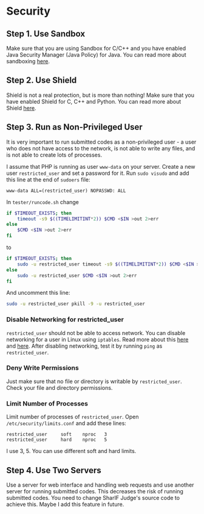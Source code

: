 # Security

## Step 1. Use Sandbox

Make sure that you are using Sandbox for C/C++ and you have enabled Java Security Manager (Java Policy) for Java. You can read more about sandboxing [here](sandboxing.md).

## Step 2. Use Shield

Shield is not a real protection, but is more than nothing! Make sure that you have enabled Shield for C, C++ and Python. You can read more about Shield [here](shield.md).

## Step 3. Run as Non-Privileged User

It is very important to run submitted codes as a non-privileged user - a user who does not have access to the network, is not able to write any files, and is not able to create lots of processes.

I assume that PHP is running as user `www-data` on your server.
Create a new user `restricted_user` and set a password for it.
Run `sudo visudo` and add this line at the end of `sudoers` file:
  
    www-data ALL=(restricted_user) NOPASSWD: ALL

In `tester/runcode.sh` change

```bash
if $TIMEOUT_EXISTS; then
	timeout -s9 $((TIMELIMITINT*2)) $CMD <$IN >out 2>err
else
	$CMD <$IN >out 2>err        
fi
```
to
```bash
if $TIMEOUT_EXISTS; then
	sudo -u restricted_user timeout -s9 $((TIMELIMITINT*2)) $CMD <$IN >out 2>err
else
	sudo -u restricted_user $CMD <$IN >out 2>err        
fi
```

And uncomment this line:
```bash
sudo -u restricted_user pkill -9 -u restricted_user
```

### Disable Networking for restricted_user
`restricted_user` should not be able to access network. You can disable networking for a user in Linux using `iptables`.
Read more about this [here](http://www.cyberciti.biz/tips/block-outgoing-network-access-for-a-single-user-from-my-server-using-iptables.html) and [here](http://askubuntu.com/questions/102005/disable-networking-for-specific-users).
After disabling networking, test it by running `ping` as `restricted_user`.

### Deny Write Permissions
Just make sure that no file or directory is writable by `restricted_user`. Check your file and directory permissions.

### Limit Number of Processes
Limit number of processes of `restricted_user`.
Open `/etc/security/limits.conf` and add these lines:

    restricted_user     soft    nproc   3
    restricted_user     hard    nproc   5

I use 3, 5. You can use different soft and hard limits.

## Step 4. Use Two Servers

Use a server for web interface and handling web requests and use another server for running submitted codes. This decreases the risk of running submitted codes. You need to change SharIF Judge's source code to achieve this. Maybe I add this feature in future.



